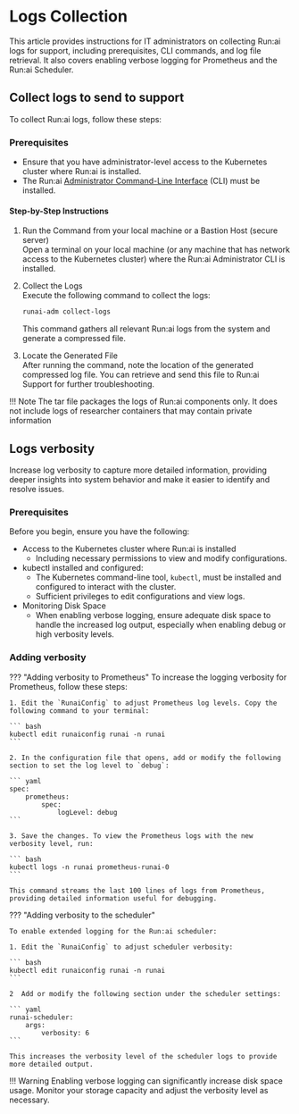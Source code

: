 # Logs Collection

This article provides instructions for IT administrators on collecting Run:ai logs for support, including prerequisites, CLI commands, and log file retrieval. It also covers enabling verbose logging for Prometheus and the Run:ai Scheduler.

## Collect logs to send to support

To collect Run:ai logs, follow these steps:

### Prerequisites

* Ensure that you have administrator-level access to the Kubernetes cluster where Run:ai is installed.
* The Run:ai [Administrator Command-Line Interface](../../config/cli-admin-install.md) (CLI) must be installed.

#### Step-by-Step Instructions

1. Run the Command from your local machine or a Bastion Host (secure server)\
   Open a terminal on your local machine (or any machine that has network access to the Kubernetes cluster) where the Run:ai Administrator CLI is installed.
2.  Collect the Logs\
    Execute the following command to collect the logs:

    ```bash
    runai-adm collect-logs
    ```

    This command gathers all relevant Run:ai logs from the system and generate a compressed file.
3. Locate the Generated File\
   After running the command, note the location of the generated compressed log file. You can retrieve and send this file to Run:ai Support for further troubleshooting.

!!! Note The tar file packages the logs of Run:ai components only. It does not include logs of researcher containers that may contain private information

## Logs verbosity

Increase log verbosity to capture more detailed information, providing deeper insights into system behavior and make it easier to identify and resolve issues.

### Prerequisites

Before you begin, ensure you have the following:

* Access to the Kubernetes cluster where Run:ai is installed
  * Including necessary permissions to view and modify configurations.
* kubectl installed and configured:
  * The Kubernetes command-line tool, `kubectl`, must be installed and configured to interact with the cluster.
  * Sufficient privileges to edit configurations and view logs.
* Monitoring Disk Space
  * When enabling verbose logging, ensure adequate disk space to handle the increased log output, especially when enabling debug or high verbosity levels.

### Adding verbosity

??? "Adding verbosity to Prometheus" To increase the logging verbosity for Prometheus, follow these steps:

````
1. Edit the `RunaiConfig` to adjust Prometheus log levels. Copy the following command to your terminal:  

``` bash
kubectl edit runaiconfig runai -n runai
```

2. In the configuration file that opens, add or modify the following section to set the log level to `debug`:  

``` yaml
spec:
    prometheus:
        spec:
            logLevel: debug
```

3. Save the changes. To view the Prometheus logs with the new verbosity level, run:  

``` bash
kubectl logs -n runai prometheus-runai-0
```

This command streams the last 100 lines of logs from Prometheus, providing detailed information useful for debugging.
````

??? "Adding verbosity to the scheduler"

````
To enable extended logging for the Run:ai scheduler:

1. Edit the `RunaiConfig` to adjust scheduler verbosity:  

``` bash
kubectl edit runaiconfig runai -n runai
```

2  Add or modify the following section under the scheduler settings:  

``` yaml
runai-scheduler:
    args:
        verbosity: 6
```

This increases the verbosity level of the scheduler logs to provide more detailed output.
````

!!! Warning Enabling verbose logging can significantly increase disk space usage. Monitor your storage capacity and adjust the verbosity level as necessary.
